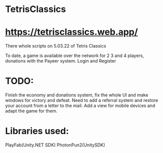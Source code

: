 # TetrisClassics
# https://tetrisclassics.web.app/
There whole scripts on 5.03.22 of Tetris Classics

To date, a game is available over the network for 2 3 and 4 players, donations with the Payeer system. Login and Register

# TODO: 
Finish the economy and donations system, fix the whole UI and make windows for victory and defeat. Need to add a referral system and restore your account from a letter to the mail. Add a view for mobile devices and adapt the game for them.

# Libraries used: 
PlayFab(Unity.NET SDK)
PhotonPun2(UnitySDK)
